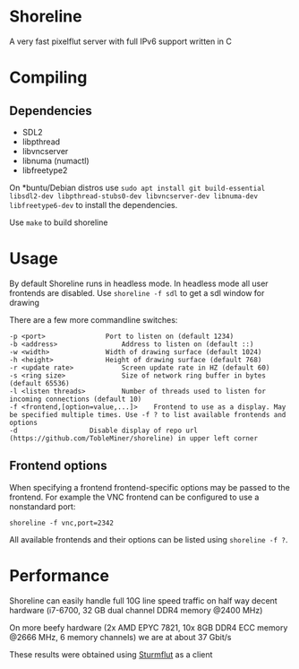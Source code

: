 Shoreline
=========

A very fast pixelflut server with full IPv6 support written in C

# Compiling

## Dependencies

* SDL2
* libpthread
* libvncserver
* libnuma (numactl)
* libfreetype2

On \*buntu/Debian distros use `sudo apt install git build-essential libsdl2-dev libpthread-stubs0-dev libvncserver-dev libnuma-dev libfreetype6-dev` to install the dependencies.

Use ```make``` to build shoreline


# Usage

By default Shoreline runs in headless mode. In headless mode all user frontends are disabled. Use ```shoreline -f sdl``` to get a sdl window for drawing

There are a few more commandline switches:

```
-p <port>				Port to listen on (default 1234)
-b <address>				Address to listen on (default ::)
-w <width>				Width of drawing surface (default 1024)
-h <height>				Height of drawing surface (default 768)
-r <update rate>			Screen update rate in HZ (default 60)
-s <ring size>				Size of network ring buffer in bytes (default 65536)
-l <listen threads>			Number of threads used to listen for incoming connections (default 10)
-f <frontend,[option=value,...]>	Frontend to use as a display. May be specified multiple times. Use -f ? to list available frontends and options
-d					Disable	display of repo url (https://github.com/TobleMiner/shoreline) in upper left corner
```

## Frontend options

When specifying a frontend frontend-specific options may be passed to the frontend. For example the VNC frontend can be configured
to use a nonstandard port:

`shoreline -f vnc,port=2342`

All available frontends and their options can be listed using `shoreline -f ?`.

# Performance

Shoreline can easily handle full 10G line speed traffic on half way decent hardware (i7-6700, 32 GB dual channel DDR4 memory @2400 MHz)

On more beefy hardware (2x AMD EPYC 7821, 10x 8GB DDR4 ECC memory @2666 MHz, 6 memory channels) we are at about 37 Gbit/s

These results were obtained using [Sturmflut](https://github.com/TobleMiner/sturmflut) as a client
